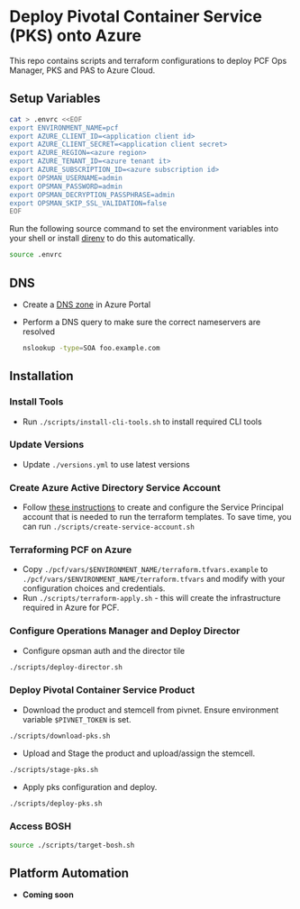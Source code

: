 # Deploy Pivotal Container Service (PKS) onto Azure

This repo contains scripts and terraform configurations to deploy PCF Ops Manager, PKS and PAS to Azure Cloud.

## Setup Variables

```sh
cat > .envrc <<EOF
export ENVIRONMENT_NAME=pcf
export AZURE_CLIENT_ID=<application client id>
export AZURE_CLIENT_SECRET=<application client secret>
export AZURE_REGION=<azure region>
export AZURE_TENANT_ID=<azure tenant it>
export AZURE_SUBSCRIPTION_ID=<azure subscription id>
export OPSMAN_USERNAME=admin
export OPSMAN_PASSWORD=admin
export OPSMAN_DECRYPTION_PASSPHRASE=admin
export OPSMAN_SKIP_SSL_VALIDATION=false
EOF
```

Run the following source command to set the environment variables into your shell or install [direnv](https://direnv.net/) to do this automatically.

```sh
source .envrc
```

## DNS

- Create a [DNS zone](https://docs.microsoft.com/en-us/azure/dns/dns-delegate-domain-azure-dns#create-a-dns-zone) in Azure Portal

- Perform a DNS query to make sure the correct nameservers are resolved

  ```sh
  nslookup -type=SOA foo.example.com
  ```

## Installation

### Install Tools

- Run `./scripts/install-cli-tools.sh` to install required CLI tools

### Update Versions

- Update `./versions.yml` to use latest versions

### Create Azure Active Directory Service Account

- Follow [these instructions](https://docs.pivotal.io/platform/ops-manager/2-8/azure/prepare-azure-terraform.html#install) to create and configure the Service Principal account that is needed to run the terraform templates. To save time, you can run `./scripts/create-service-account.sh`

### Terraforming PCF on Azure

- Copy `./pcf/vars/$ENVIRONMENT_NAME/terraform.tfvars.example` to `./pcf/vars/$ENVIRONMENT_NAME/terraform.tfvars` and modify with your configuration choices and credentials.
- Run `./scripts/terraform-apply.sh` - this will create the infrastructure required in Azure for PCF.

### Configure Operations Manager and Deploy Director

- Configure opsman auth and the director tile

```sh
./scripts/deploy-director.sh
```

### Deploy Pivotal Container Service Product

- Download the product and stemcell from pivnet. Ensure environment variable `$PIVNET_TOKEN` is set.

```sh
./scripts/download-pks.sh
```

- Upload and Stage the product and upload/assign the stemcell.

```sh
./scripts/stage-pks.sh
```

- Apply pks configuration and deploy.

```sh
./scripts/deploy-pks.sh
```

### Access BOSH

```sh
source ./scripts/target-bosh.sh
```

## Platform Automation

- **Coming soon**
